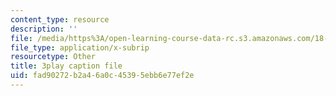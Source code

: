 ```yaml
---
content_type: resource
description: ''
file: /media/https%3A/open-learning-course-data-rc.s3.amazonaws.com/18-01sc-single-variable-calculus-fall-2010/fad90272b2a46a0c45395ebb6e77ef2e_eRCN3daFCmU.srt
file_type: application/x-subrip
resourcetype: Other
title: 3play caption file
uid: fad90272-b2a4-6a0c-4539-5ebb6e77ef2e
---
```

